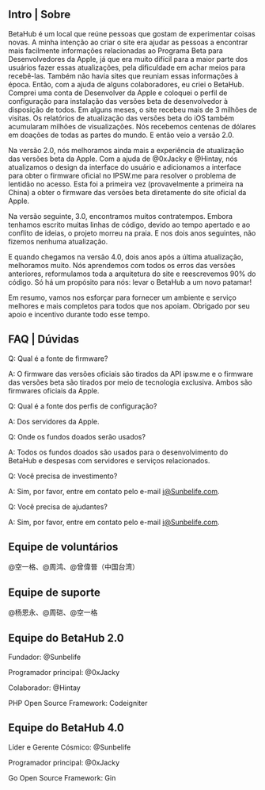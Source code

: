 ## Intro | Sobre

BetaHub é um local que reúne pessoas que gostam de experimentar coisas novas. A minha intenção ao criar o site era ajudar as pessoas a encontrar mais facilmente informações relacionadas ao Programa Beta para Desenvolvedores da Apple, já que era muito difícil para a maior parte dos usuários fazer essas atualizações, pela dificuldade em achar meios para recebê-las. Também não havia sites que reuniam essas informações à época. Então, com a ajuda de alguns colaboradores, eu criei o BetaHub. Comprei uma conta de Desenvolver da Apple e coloquei  o perfil de configuração para instalação das versões beta de desenvolvedor à disposição de todos. Em alguns meses, o site recebeu mais de 3 milhões de visitas. Os relatórios de atualização das versões beta do iOS também acumularam milhões de visualizações. Nós recebemos centenas de dólares em doações de todas as partes do mundo. E então veio a versão 2.0.

Na versão 2.0, nós melhoramos ainda mais a experiência de atualização das versões beta da Apple. Com a ajuda de @0xJacky e @Hintay, nós atualizamos o design da interface do usuário e adicionamos a interface para obter o firmware oficial no IPSW.me para resolver o problema de lentidão no acesso. Esta foi a primeira vez (provavelmente a primeira na China) a obter o firmware das versões beta diretamente do site oficial da Apple.

Na versão seguinte, 3.0, encontramos muitos contratempos. Embora tenhamos escrito muitas linhas de código, devido ao tempo apertado e ao conflito de ideias,  o projeto morreu na praia. E nos dois anos seguintes, não fizemos nenhuma atualização.

E quando chegamos na versão 4.0, dois anos após a última atualização, melhoramos muito. Nós aprendemos com todos os erros das versões anteriores, reformulamos toda a arquitetura do site e reescrevemos 90% do código. Só há um propósito para nós: levar o BetaHub a um novo patamar!

Em resumo, vamos nos esforçar para fornecer um ambiente e serviço melhores e mais completos para todos que nos apoiam. Obrigado por seu apoio e incentivo durante todo esse tempo.

## FAQ | Dúvidas

Q: Qual é a fonte de firmware?

A: O firmware das versões oficiais são tirados da API ipsw.me e o firmware das versões beta são tirados por meio de tecnologia exclusiva. Ambos são firmwares oficiais da Apple.

Q: Qual é a fonte dos perfis de configuração?

A: Dos servidores da Apple.

Q: Onde os fundos doados serão usados?

A: Todos os fundos doados são usados para o desenvolvimento do BetaHub e despesas com servidores e serviços relacionados.

Q: Você precisa de investimento?

A: Sim, por favor, entre em contato pelo e-mail i@Sunbelife.com.

Q: Você precisa de ajudantes?

A: Sim, por favor, entre em contato pelo e-mail i@Sunbelife.com.

## Equipe de voluntários

@空一格、@周鸿、@曾偉晉（中国台湾）

## Equipe de suporte

@杨恩永、@周硙、@空一格

## Equipe do BetaHub 2.0

Fundador: @Sunbelife

Programador principal: @0xJacky

Colaborador: @Hintay

PHP Open Source Framework: Codeigniter

## Equipe do BetaHub 4.0

Líder e Gerente Cósmico: @Sunbelife

Programador principal: @0xJacky

Go Open Source Framework: Gin
